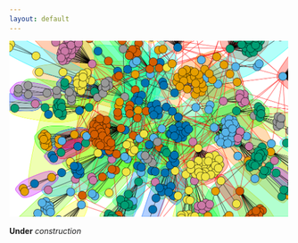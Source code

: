 ```yaml
---
layout: default
---
```


<img src="/img/cool_random_network.png" width="500px">



**Under** _construction_


#
# 
# 
